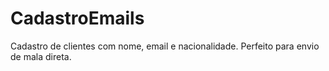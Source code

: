# CadastroEmails
Cadastro de clientes com nome, email e nacionalidade. Perfeito para envio de mala direta.
